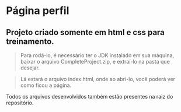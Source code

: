 # Página perfil 

## Projeto criado somente em html e css para treinamento.

> Para rodá-lo, é necessário ter o JDK instalado em sua máquina, baixar o arquivo CompleteProject.zip, e extraí-lo na pasta que desejar.

> Lá estará o arquivo index.html, onde ao abri-lo, você poderá ver como ficou a página.

Todos os arquivos desenvolvidos também estão presentes na raiz do repositório.
